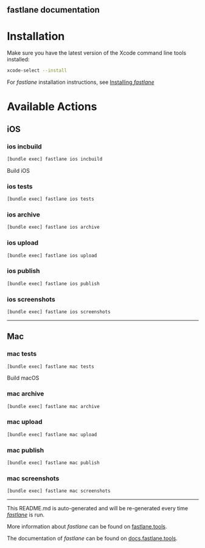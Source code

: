 fastlane documentation
----

# Installation

Make sure you have the latest version of the Xcode command line tools installed:

```sh
xcode-select --install
```

For _fastlane_ installation instructions, see [Installing _fastlane_](https://docs.fastlane.tools/#installing-fastlane)

# Available Actions

## iOS

### ios incbuild

```sh
[bundle exec] fastlane ios incbuild
```

Build iOS

### ios tests

```sh
[bundle exec] fastlane ios tests
```



### ios archive

```sh
[bundle exec] fastlane ios archive
```



### ios upload

```sh
[bundle exec] fastlane ios upload
```



### ios publish

```sh
[bundle exec] fastlane ios publish
```



### ios screenshots

```sh
[bundle exec] fastlane ios screenshots
```



----


## Mac

### mac tests

```sh
[bundle exec] fastlane mac tests
```

Build macOS

### mac archive

```sh
[bundle exec] fastlane mac archive
```



### mac upload

```sh
[bundle exec] fastlane mac upload
```



### mac publish

```sh
[bundle exec] fastlane mac publish
```



### mac screenshots

```sh
[bundle exec] fastlane mac screenshots
```



----

This README.md is auto-generated and will be re-generated every time [_fastlane_](https://fastlane.tools) is run.

More information about _fastlane_ can be found on [fastlane.tools](https://fastlane.tools).

The documentation of _fastlane_ can be found on [docs.fastlane.tools](https://docs.fastlane.tools).
